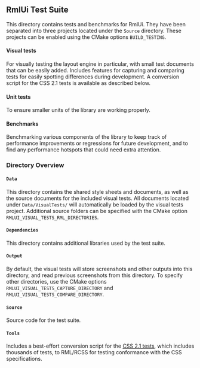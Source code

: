 ## RmlUi Test Suite

This directory contains tests and benchmarks for RmlUi. They have been separated into three projects located under the `Source` directory. These projects can be enabled using the CMake options `BUILD_TESTING`.


#### Visual tests

For visually testing the layout engine in particular, with small test documents that can be easily added. Includes features for capturing and comparing tests for easily spotting differences during development. A conversion script for the CSS 2.1 tests is available as described below.

#### Unit tests

To ensure smaller units of the library are working properly.

#### Benchmarks

Benchmarking various components of the library to keep track of performance improvements or regressions for future development, and to find any performance hotspots that could need extra attention.



### Directory Overview

#### `Data`

This directory contains the shared style sheets and documents, as well as the source documents for the included visual tests. All documents located under `Data/VisualTests/` will automatically be loaded by the visual tests project. Additional source folders can be specified with the CMake option `RMLUI_VISUAL_TESTS_RML_DIRECTORIES`. 

#### `Dependencies`

This directory contains additional libraries used by the test suite.

#### `Output`

By default, the visual tests will store screenshots and other outputs into this directory, and read previous screenshots from this directory. To specify other directories, use the CMake options `RMLUI_VISUAL_TESTS_CAPTURE_DIRECTORY` and `RMLUI_VISUAL_TESTS_COMPARE_DIRECTORY`.

#### `Source`

Source code for the test suite.
               
#### `Tools`

Includes a best-effort conversion script for the [CSS 2.1 tests](https://www.w3.org/Style/CSS/Test/CSS2.1/), which includes thousands of tests, to RML/RCSS for testing conformance with the CSS specifications.
